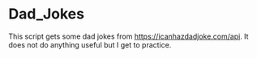 # Dad_Jokes
This script gets some dad jokes from https://icanhazdadjoke.com/api. It does not do anything useful but I get to practice.
